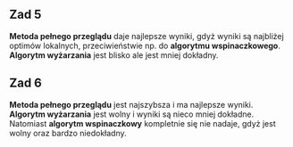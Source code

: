 ## Zad 5
**Metoda pełnego przeglądu** daje najlepsze wyniki, gdyż wyniki są najbliżej optimów lokalnych, przeciwieństwie np. do **algorytmu wspinaczkowego**. **Algorytm wyżarzania** jest blisko ale jest mniej dokładny.

## Zad 6
**Metoda pełnego przeglądu** jest najszybsza i ma najlepsze wyniki. **Algorytm wyżarzania** jest wolny i wyniki są nieco mniej dokładne. Natomiast **algorytm wspinaczkowy** kompletnie się nie nadaje, gdyż jest wolny oraz bardzo niedokładny. 